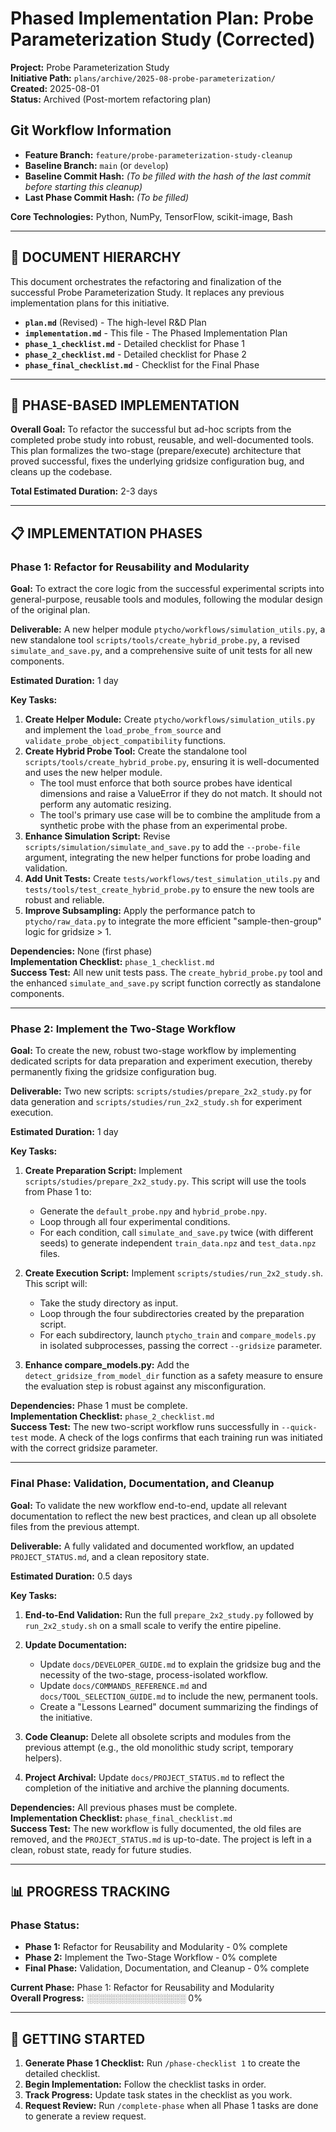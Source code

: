 # Phased Implementation Plan: Probe Parameterization Study (Corrected)

**Project:** Probe Parameterization Study  
**Initiative Path:** `plans/archive/2025-08-probe-parameterization/`  
**Created:** 2025-08-01  
**Status:** Archived (Post-mortem refactoring plan)

## Git Workflow Information
- **Feature Branch:** `feature/probe-parameterization-study-cleanup`
- **Baseline Branch:** `main` (or `develop`)
- **Baseline Commit Hash:** *(To be filled with the hash of the last commit before starting this cleanup)*
- **Last Phase Commit Hash:** *(To be filled)*

**Core Technologies:** Python, NumPy, TensorFlow, scikit-image, Bash

---

## 📄 **DOCUMENT HIERARCHY**

This document orchestrates the refactoring and finalization of the successful Probe Parameterization Study. It replaces any previous implementation plans for this initiative.

- **`plan.md`** (Revised) - The high-level R&D Plan
- **`implementation.md`** - This file - The Phased Implementation Plan  
- **`phase_1_checklist.md`** - Detailed checklist for Phase 1
- **`phase_2_checklist.md`** - Detailed checklist for Phase 2
- **`phase_final_checklist.md`** - Checklist for the Final Phase

---

## 🎯 **PHASE-BASED IMPLEMENTATION**

**Overall Goal:** To refactor the successful but ad-hoc scripts from the completed probe study into robust, reusable, and well-documented tools. This plan formalizes the two-stage (prepare/execute) architecture that proved successful, fixes the underlying gridsize configuration bug, and cleans up the codebase.

**Total Estimated Duration:** 2-3 days

---

## 📋 **IMPLEMENTATION PHASES**

### **Phase 1: Refactor for Reusability and Modularity**

**Goal:** To extract the core logic from the successful experimental scripts into general-purpose, reusable tools and modules, following the modular design of the original plan.

**Deliverable:** A new helper module `ptycho/workflows/simulation_utils.py`, a new standalone tool `scripts/tools/create_hybrid_probe.py`, a revised `simulate_and_save.py`, and a comprehensive suite of unit tests for all new components.

**Estimated Duration:** 1 day

**Key Tasks:**
1. **Create Helper Module:** Create `ptycho/workflows/simulation_utils.py` and implement the `load_probe_from_source` and `validate_probe_object_compatibility` functions.
2. **Create Hybrid Probe Tool:** Create the standalone tool `scripts/tools/create_hybrid_probe.py`, ensuring it is well-documented and uses the new helper module.
   - The tool must enforce that both source probes have identical dimensions and raise a ValueError if they do not match. It should not perform any automatic resizing.
   - The tool's primary use case will be to combine the amplitude from a synthetic probe with the phase from an experimental probe.
3. **Enhance Simulation Script:** Revise `scripts/simulation/simulate_and_save.py` to add the `--probe-file` argument, integrating the new helper functions for probe loading and validation.
4. **Add Unit Tests:** Create `tests/workflows/test_simulation_utils.py` and `tests/tools/test_create_hybrid_probe.py` to ensure the new tools are robust and reliable.
5. **Improve Subsampling:** Apply the performance patch to `ptycho/raw_data.py` to integrate the more efficient "sample-then-group" logic for gridsize > 1.

**Dependencies:** None (first phase)  
**Implementation Checklist:** `phase_1_checklist.md`  
**Success Test:** All new unit tests pass. The `create_hybrid_probe.py` tool and the enhanced `simulate_and_save.py` script function correctly as standalone components.

---

### **Phase 2: Implement the Two-Stage Workflow**

**Goal:** To create the new, robust two-stage workflow by implementing dedicated scripts for data preparation and experiment execution, thereby permanently fixing the gridsize configuration bug.

**Deliverable:** Two new scripts: `scripts/studies/prepare_2x2_study.py` for data generation and `scripts/studies/run_2x2_study.sh` for experiment execution.

**Estimated Duration:** 1 day

**Key Tasks:**
1. **Create Preparation Script:** Implement `scripts/studies/prepare_2x2_study.py`. This script will use the tools from Phase 1 to:
   - Generate the `default_probe.npy` and `hybrid_probe.npy`.
   - Loop through all four experimental conditions.
   - For each condition, call `simulate_and_save.py` twice (with different seeds) to generate independent `train_data.npz` and `test_data.npz` files.

2. **Create Execution Script:** Implement `scripts/studies/run_2x2_study.sh`. This script will:
   - Take the study directory as input.
   - Loop through the four subdirectories created by the preparation script.
   - For each subdirectory, launch `ptycho_train` and `compare_models.py` in isolated subprocesses, passing the correct `--gridsize` parameter.

3. **Enhance compare_models.py:** Add the `detect_gridsize_from_model_dir` function as a safety measure to ensure the evaluation step is robust against any misconfiguration.

**Dependencies:** Phase 1 must be complete.  
**Implementation Checklist:** `phase_2_checklist.md`  
**Success Test:** The new two-script workflow runs successfully in `--quick-test` mode. A check of the logs confirms that each training run was initiated with the correct gridsize parameter.

---

### **Final Phase: Validation, Documentation, and Cleanup**

**Goal:** To validate the new workflow end-to-end, update all relevant documentation to reflect the new best practices, and clean up all obsolete files from the previous attempt.

**Deliverable:** A fully validated and documented workflow, an updated `PROJECT_STATUS.md`, and a clean repository state.

**Estimated Duration:** 0.5 days

**Key Tasks:**
1. **End-to-End Validation:** Run the full `prepare_2x2_study.py` followed by `run_2x2_study.sh` on a small scale to verify the entire pipeline.

2. **Update Documentation:**
   - Update `docs/DEVELOPER_GUIDE.md` to explain the gridsize bug and the necessity of the two-stage, process-isolated workflow.
   - Update `docs/COMMANDS_REFERENCE.md` and `docs/TOOL_SELECTION_GUIDE.md` to include the new, permanent tools.
   - Create a "Lessons Learned" document summarizing the findings of the initiative.

3. **Code Cleanup:** Delete all obsolete scripts and modules from the previous attempt (e.g., the old monolithic study script, temporary helpers).

4. **Project Archival:** Update `docs/PROJECT_STATUS.md` to reflect the completion of the initiative and archive the planning documents.

**Dependencies:** All previous phases must be complete.  
**Implementation Checklist:** `phase_final_checklist.md`  
**Success Test:** The new workflow is fully documented, the old files are removed, and the `PROJECT_STATUS.md` is up-to-date. The project is left in a clean, robust state, ready for future studies.

---

## 📊 **PROGRESS TRACKING**

### Phase Status:
- **Phase 1:** Refactor for Reusability and Modularity - 0% complete
- **Phase 2:** Implement the Two-Stage Workflow - 0% complete  
- **Final Phase:** Validation, Documentation, and Cleanup - 0% complete

**Current Phase:** Phase 1: Refactor for Reusability and Modularity  
**Overall Progress:** ░░░░░░░░░░░░░░░░ 0%

---

## 🚀 **GETTING STARTED**

1. **Generate Phase 1 Checklist:** Run `/phase-checklist 1` to create the detailed checklist.
2. **Begin Implementation:** Follow the checklist tasks in order.
3. **Track Progress:** Update task states in the checklist as you work.
4. **Request Review:** Run `/complete-phase` when all Phase 1 tasks are done to generate a review request.